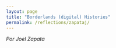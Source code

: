 ```yaml
---
layout: page
title: "Borderlands (digital) Histories"
permalink: /reflections/zapataj/
---
```


*Por Joel Zapata*
